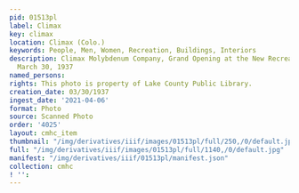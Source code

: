 ```yaml
---
pid: 01513pl
label: Climax
key: climax
location: Climax (Colo.)
keywords: People, Men, Women, Recreation, Buildings, Interiors
description: Climax Molybdenum Company, Grand Opening at the New Recreational Building,
  March 30, 1937
named_persons: 
rights: This photo is property of Lake County Public Library.
creation_date: 03/30/1937
ingest_date: '2021-04-06'
format: Photo
source: Scanned Photo
order: '4025'
layout: cmhc_item
thumbnail: "/img/derivatives/iiif/images/01513pl/full/250,/0/default.jpg"
full: "/img/derivatives/iiif/images/01513pl/full/1140,/0/default.jpg"
manifest: "/img/derivatives/iiif/01513pl/manifest.json"
collection: cmhc
! '': 
---
```

